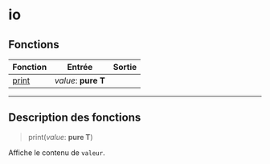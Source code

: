 # io

## Fonctions
|Fonction|Entrée|Sortie|
|-|-|-|
|[print](#func_0)|*value*: **pure T**||


***
## Description des fonctions

<a id="func_0"></a>
> print(*value*: **pure T**)

Affiche le contenu de `valeur`.

